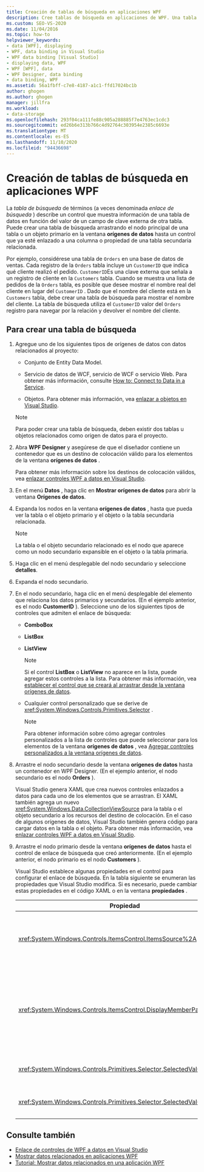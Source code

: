 ```yaml
---
title: Creación de tablas de búsqueda en aplicaciones WPF
description: Cree tablas de búsqueda en aplicaciones de WPF. Una tabla de búsqueda es un control que muestra información de una tabla de datos basada en un valor de campo de clave externa de otra tabla.
ms.custom: SEO-VS-2020
ms.date: 11/04/2016
ms.topic: how-to
helpviewer_keywords:
- data [WPF], displaying
- WPF, data binding in Visual Studio
- WPF data binding [Visual Studio]
- displaying data, WPF
- WPF [WPF], data
- WPF Designer, data binding
- data binding, WPF
ms.assetid: 56a1fbff-c7e8-4187-a1c1-ffd17024bc1b
author: ghogen
ms.author: ghogen
manager: jillfra
ms.workload:
- data-storage
ms.openlocfilehash: 293f04ca111fe88c905a288885f7e4763ec1cdc3
ms.sourcegitcommit: ed26b6e313b766c4d92764c303954e2385c6693e
ms.translationtype: MT
ms.contentlocale: es-ES
ms.lasthandoff: 11/10/2020
ms.locfileid: "94436698"
---
```

# <a name="create-lookup-tables-in-wpf-applications"></a>Creación de tablas de búsqueda en aplicaciones WPF

La *tabla de búsqueda* de términos (a veces denominada *enlace de búsqueda* ) describe un control que muestra información de una tabla de datos en función del valor de un campo de clave externa de otra tabla. Puede crear una tabla de búsqueda arrastrando el nodo principal de una tabla o un objeto primario en la ventana **orígenes de datos** hasta un control que ya esté enlazado a una columna o propiedad de una tabla secundaria relacionada.

Por ejemplo, considérese una tabla de `Orders` en una base de datos de ventas. Cada registro de la `Orders` tabla incluye un `CustomerID` que indica qué cliente realizó el pedido. `CustomerID`Es una clave externa que señala a un registro de cliente en la `Customers` tabla. Cuando se muestra una lista de pedidos de la `Orders` tabla, es posible que desee mostrar el nombre real del cliente en lugar del `CustomerID` . Dado que el nombre del cliente está en la `Customers` tabla, debe crear una tabla de búsqueda para mostrar el nombre del cliente. La tabla de búsqueda utiliza el `CustomerID` valor del `Orders` registro para navegar por la relación y devolver el nombre del cliente.

## <a name="to-create-a-lookup-table"></a>Para crear una tabla de búsqueda

1. Agregue uno de los siguientes tipos de orígenes de datos con datos relacionados al proyecto:

    - Conjunto de Entity Data Model.

    - Servicio de datos de WCF, servicio de WCF o servicio Web. Para obtener más información, consulte [How to: Connect to Data in a Service](../data-tools/how-to-connect-to-data-in-a-service.md).

    - Objetos. Para obtener más información, vea [enlazar a objetos en Visual Studio](bind-objects-in-visual-studio.md).

    > [!NOTE]
    > Para poder crear una tabla de búsqueda, deben existir dos tablas u objetos relacionados como origen de datos para el proyecto.

2. Abra **WPF Designer** y asegúrese de que el diseñador contiene un contenedor que es un destino de colocación válido para los elementos de la ventana **orígenes de datos** .

     Para obtener más información sobre los destinos de colocación válidos, vea [enlazar controles WPF a datos en Visual Studio](../data-tools/bind-wpf-controls-to-data-in-visual-studio.md).

3. En el menú **Datos** , haga clic en **Mostrar orígenes de datos** para abrir la ventana **Orígenes de datos**.

4. Expanda los nodos en la ventana **orígenes de datos** , hasta que pueda ver la tabla o el objeto primario y el objeto o la tabla secundaria relacionada.

    > [!NOTE]
    > La tabla o el objeto secundario relacionado es el nodo que aparece como un nodo secundario expansible en el objeto o la tabla primaria.

5. Haga clic en el menú desplegable del nodo secundario y seleccione **detalles**.

6. Expanda el nodo secundario.

7. En el nodo secundario, haga clic en el menú desplegable del elemento que relaciona los datos primarios y secundarios. (En el ejemplo anterior, es el nodo **CustomerID** ). Seleccione uno de los siguientes tipos de controles que admiten el enlace de búsqueda:

    - **ComboBox**

    - **ListBox**

    - **ListView**

        > [!NOTE]
        > Si el control **ListBox** o **ListView** no aparece en la lista, puede agregar estos controles a la lista. Para obtener más información, vea [establecer el control que se creará al arrastrar desde la ventana orígenes de datos](../data-tools/set-the-control-to-be-created-when-dragging-from-the-data-sources-window.md).

    - Cualquier control personalizado que se derive de <xref:System.Windows.Controls.Primitives.Selector> .

        > [!NOTE]
        > Para obtener información sobre cómo agregar controles personalizados a la lista de controles que puede seleccionar para los elementos de la ventana **orígenes de datos** , vea [Agregar controles personalizados a la ventana orígenes de datos](../data-tools/add-custom-controls-to-the-data-sources-window.md).

8. Arrastre el nodo secundario desde la ventana **orígenes de datos** hasta un contenedor en WPF Designer. (En el ejemplo anterior, el nodo secundario es el nodo **Orders** ).

     Visual Studio genera XAML que crea nuevos controles enlazados a datos para cada uno de los elementos que se arrastran. El XAML también agrega un nuevo <xref:System.Windows.Data.CollectionViewSource> para la tabla o el objeto secundario a los recursos del destino de colocación. En el caso de algunos orígenes de datos, Visual Studio también genera código para cargar datos en la tabla o el objeto. Para obtener más información, vea [enlazar controles WPF a datos en Visual Studio](../data-tools/bind-wpf-controls-to-data-in-visual-studio.md).

9. Arrastre el nodo primario desde la ventana **orígenes de datos** hasta el control de enlace de búsqueda que creó anteriormente. (En el ejemplo anterior, el nodo primario es el nodo **Customers** ).

     Visual Studio establece algunas propiedades en el control para configurar el enlace de búsqueda. En la tabla siguiente se enumeran las propiedades que Visual Studio modifica. Si es necesario, puede cambiar estas propiedades en el código XAML o en la ventana **propiedades** .

    |Propiedad|Explicación del parámetro|
    |--------------| - |
    |<xref:System.Windows.Controls.ItemsControl.ItemsSource%2A>|Esta propiedad especifica la colección o el enlace que se utiliza para obtener los datos que se muestran en el control. Visual Studio establece esta propiedad en <xref:System.Windows.Data.CollectionViewSource> para los datos primarios que ha arrastrado al control.|
    |<xref:System.Windows.Controls.ItemsControl.DisplayMemberPath%2A>|Esta propiedad especifica la ruta de acceso del elemento de datos que se muestra en el control. Visual Studio establece esta propiedad en la primera columna o propiedad de los datos primarios, después de la clave principal, que tiene un tipo de datos de cadena.<br /><br /> Si desea mostrar una columna o propiedad diferente en los datos primarios, cambie esta propiedad a la ruta de acceso de una propiedad diferente.|
    |<xref:System.Windows.Controls.Primitives.Selector.SelectedValue%2A>|Visual Studio enlaza esta propiedad a la columna o propiedad de los datos secundarios que arrastró al diseñador. Esta es la clave externa para los datos primarios.|
    |<xref:System.Windows.Controls.Primitives.Selector.SelectedValuePath%2A>|Visual Studio establece esta propiedad en la ruta de acceso de la columna o propiedad de los datos secundarios que son la clave externa para los datos primarios.|

## <a name="see-also"></a>Consulte también

- [Enlace de controles de WPF a datos en Visual Studio](../data-tools/bind-wpf-controls-to-data-in-visual-studio.md)
- [Mostrar datos relacionados en aplicaciones WPF](../data-tools/display-related-data-in-wpf-applications.md)
- [Tutorial: Mostrar datos relacionados en una aplicación WPF](../data-tools/display-related-data-in-wpf-applications.md)
